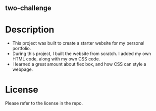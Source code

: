 ## two-challenge

# Description

- This project was built to create a starter website for my personal portfolio.
- During this project, I built the website from scratch. I added my own HTML code, along with my own CSS code.
- I learned a great amount about flex box, and how CSS can style a webpage.

# License
Please refer to the license in the repo. 